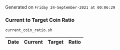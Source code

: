 Generated on `Friday 24-September-2021 at 00:06:29`

### Current to Target Coin Ratio
`current_coin_ratio.sh`

Date|Current|Target|Ratio
---|---|---|---
